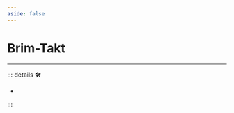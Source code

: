 ```yaml
---
aside: false
---
```

# Brim-Takt

---

<!-- =================================================== -->
<!-- =================================================== -->
<!-- =================================================== -->
<!-- =================================================== -->
<!-- =================================================== -->
::: details 🛠

-

:::
